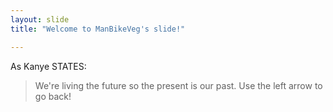 ```yaml
---
layout: slide
title: "Welcome to ManBikeVeg's slide!"

---
```

As Kanye STATES:

> We're living the future so
> the present is our past.
Use the left arrow to go back!
